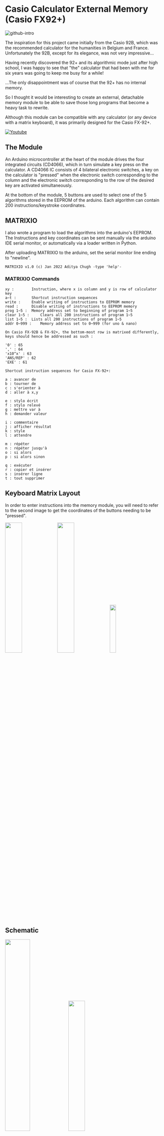 # Casio Calculator External Memory (Casio FX92+)

![github-intro](https://user-images.githubusercontent.com/60618118/148842566-0fca7c9a-aee2-4199-9532-d9d905ae6102.jpg)

The inspiration for this project came initially from the Casio 92B, which was the recommended calculator for the humanities in Belgium and France. Unfortunately the 92B, except for its elegance, was not very impressive...
  
Having recently discovered the 92+ and its algorithmic mode just after high school, I was happy to see that "the" calculator that had been with me for six years was going to keep me busy for a while!
  
 ...The only disappointment was of course that the 92+ has no internal memory.
  
So I thought it would be interesting to create an external, detachable memory module to be able to save those long programs that become a heavy task to rewrite.
  
Although this module can be compatible with any calculator (or any device with a matrix keyboard), it was primarily designed for the Casio FX-92+.

[![Youtube](https://img.youtube.com/vi/2eeQFywnhbU/0.jpg)](https://www.youtube.com/watch?v=2eeQFywnhbU)
  
## The Module
  
An Arduino microcontroller at the heart of the module drives the four integrated circuits (CD4066), which in turn simulate a key press on the calculator. A CD4066 IC consists of 4 bilateral electronic switches, a key on the calculator is "pressed" when the electronic switch corresponding to the column and the electronic switch corresponding to the row of the desired key are activated simultaneously.

At the bottom of the module, 5 buttons are used to select one of the 5 algorithms stored in the EEPROM of the arduino. Each algorithm can contain 200 instructions/keystroke coordinates.
  
## MATRIXIO
  
I also wrote a program to load the algorithms into the arduino's EEPROM. The Instructions and key coordinates can be sent manually via the arduino IDE serial monitor, or automatically via a loader written in Python.

After uploading MATRIXIO to the arduino, set the serial monitor line ending to "newline".
  
`MATRIXIO v1.0 (c) Jan 2022 Aditya Chugh -type 'help'-`

### MATRIXIO Commands
```
xy : 		Instruction, where x is column and y is row of calculator key
a~t : 		Shortcut instruction sequences
write : 	Enable writing of instructions to EEPROM memory
read : 		Disable writing of instructions to EEPROM memory
prog 1~5 : 	Memory address set to beginning of program 1~5
clear 1~5 : 	Clears all 200 instructions of program 1~5
list 1~5 : 	Lists all 200 instructions of program 1~5
addr 0~999 : 	Memory address set to 0~999 (for uno & nano)

On Casio FX-92B & FX-92+, the bottom-most row is matrixed differently, keys should hence be addressed as such : 

'0' : 65
',' : 64
'x10^x' : 63
'ANS/REP' : 62
'EXE' : 61

Shortcut instruction sequences for Casio FX-92+:

a : avancer de
b : tourner de
c : s'orienter à
d : aller à x,y

e : stylo écrit
f : stylo relevé
g : mettre var à
h : demander valeur

i : commentaire
j : afficher résultat
k : style
l : attendre

m : répéter
n : répéter jusqu'à
o : si alors
p : si alors sinon

q : exécuter
r : copier et insérer
s : insérer ligne
t : tout supprimer

```
## Keyboard Matrix Layout
In order to enter instructions into the memory module, you will need to refer to the second image to get the coordinates of the buttons needing to be "pressed".

<img src="https://user-images.githubusercontent.com/60618118/148846426-03d987a7-4d7a-4fbe-92f6-1d9f49573ca8.jpg" width="33%"> <img src="https://user-images.githubusercontent.com/60618118/148846461-9cea8d04-2e72-436b-bf92-1d6ddaa8ca17.jpg" width="33%"> <img src="https://user-images.githubusercontent.com/60618118/148846635-a3a908b2-60d7-4e95-8a05-c00d08f6e0af.jpg" width="20%">



## Schematic

<img src="https://user-images.githubusercontent.com/60618118/148841993-c133e295-6a00-4389-a011-c1bb7adf9ca5.png" width="40%"> <img src="https://user-images.githubusercontent.com/60618118/148843127-4374f280-dd76-484b-a168-1225d1070dbc.gif" width="33%">

